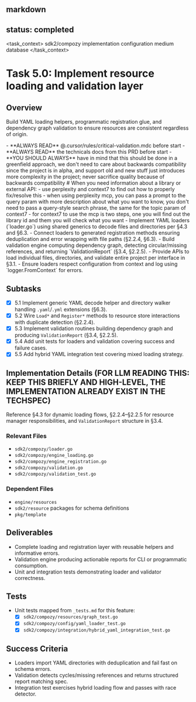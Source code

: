 
## markdown

## status: completed

<task_context>
<domain>sdk2/compozy</domain>
<type>implementation</type>
<scope>configuration</scope>
<complexity>medium</complexity>
<dependencies>database</dependencies>
</task_context>

# Task 5.0: Implement resource loading and validation layer

## Overview

Build YAML loading helpers, programmatic registration glue, and dependency graph validation to ensure resources are consistent regardless of origin.

<critical>
- **ALWAYS READ** @.cursor/rules/critical-validation.mdc before start
- **ALWAYS READ** the technicals docs from this PRD before start
- **YOU SHOULD ALWAYS** have in mind that this should be done in a greenfield approach, we don't need to care about backwards compatibility since the project is in alpha, and support old and new stuff just introduces more complexity in the project; never sacrifice quality because of backwards compatibility
</critical>

<research>
# When you need information about a library or external API:
- use perplexity and context7 to find out how to properly fix/resolve this
- when using perplexity mcp, you can pass a prompt to the query param with more description about what you want to know, you don't need to pass a query-style search phrase, the same for the topic param of context7
- for context7 to use the mcp is two steps, one you will find out the library id and them you will check what you want
</research>

<requirements>
- Implement YAML loaders (`loader.go`) using shared generics to decode files and directories per §4.3 and §6.3.
- Connect loaders to generated registration methods ensuring deduplication and error wrapping with file paths (§2.2.4, §6.3).
- Build validation engine computing dependency graph, detecting circular/missing references, and returning `ValidationReport` (§3.4, §2.2.5).
- Provide APIs to load individual files, directories, and validate entire project per interface in §3.1.
- Ensure loaders respect configuration from context and log using `logger.FromContext` for errors.
</requirements>

## Subtasks

- [x] 5.1 Implement generic YAML decode helper and directory walker handling `.yaml`/`.yml` extensions (§6.3).
- [x] 5.2 Wire `Load*` and `Register*` methods to resource store interactions with duplicate detection (§2.2.4).
- [x] 5.3 Implement validation routines building dependency graph and producing `ValidationReport` (§3.4, §2.2.5).
- [x] 5.4 Add unit tests for loaders and validation covering success and failure cases.
- [x] 5.5 Add hybrid YAML integration test covering mixed loading strategy.

## Implementation Details (**FOR LLM READING THIS: KEEP THIS BRIEFLY AND HIGH-LEVEL, THE IMPLEMENTATION ALREADY EXIST IN THE TECHSPEC**)

Reference §4.3 for dynamic loading flows, §2.2.4–§2.2.5 for resource manager responsibilities, and `ValidationReport` structure in §3.4.

### Relevant Files

- `sdk2/compozy/loader.go`
- `sdk2/compozy/engine_loading.go`
- `sdk2/compozy/engine_registration.go`
- `sdk2/compozy/validation.go`
- `sdk2/compozy/validation_test.go`

### Dependent Files

- `engine/resources`
- `sdk2/resource` packages for schema definitions
- `pkg/template`

## Deliverables

- Complete loading and registration layer with reusable helpers and informative errors.
- Validation engine producing actionable reports for CLI or programmatic consumption.
- Unit and integration tests demonstrating loader and validator correctness.

## Tests

- Unit tests mapped from `_tests.md` for this feature:
  - [x] `sdk2/compozy/resources/graph_test.go`
  - [x] `sdk2/compozy/config/yaml_loader_test.go`
  - [x] `sdk2/compozy/integration/hybrid_yaml_integration_test.go`

## Success Criteria

- Loaders import YAML directories with deduplication and fail fast on schema errors.
- Validation detects cycles/missing references and returns structured report matching spec.
- Integration test exercises hybrid loading flow and passes with race detector.
